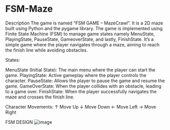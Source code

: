 # FSM-Maze

Description
The game is named “FSM GAME – MazeCrawl”. It is a 2D maze built using Python and the pygame library. The game is implemented using Finite State Machine (FSM) to manage game states namely MenuState, PlayingState, PauseState, GameoverState, and lastly, FinishState. It’s a simple game where the player navigates through a maze, aiming to reach the finish line while avoiding obstacles. 

States: 

  MenuState (Initial State): The main menu where the player can start the game.
  PlayingState: Active gameplay where the player controls the character.
	PauseState: Allows the player to pause the game and resume the game.
	GameOverState: When the player collides with an obstacle, leading to a game over.
	FinishState: When the player successfully navigates the maze and crosses the finish line.

Character Movements:
	↑ 	Move Up
	↓	Move Down
	←	Move Left
	→	Move Right


FSM DESIGN
![image](https://github.com/user-attachments/assets/2639989f-e3ef-4cc5-a030-0fd7a58aece1)

